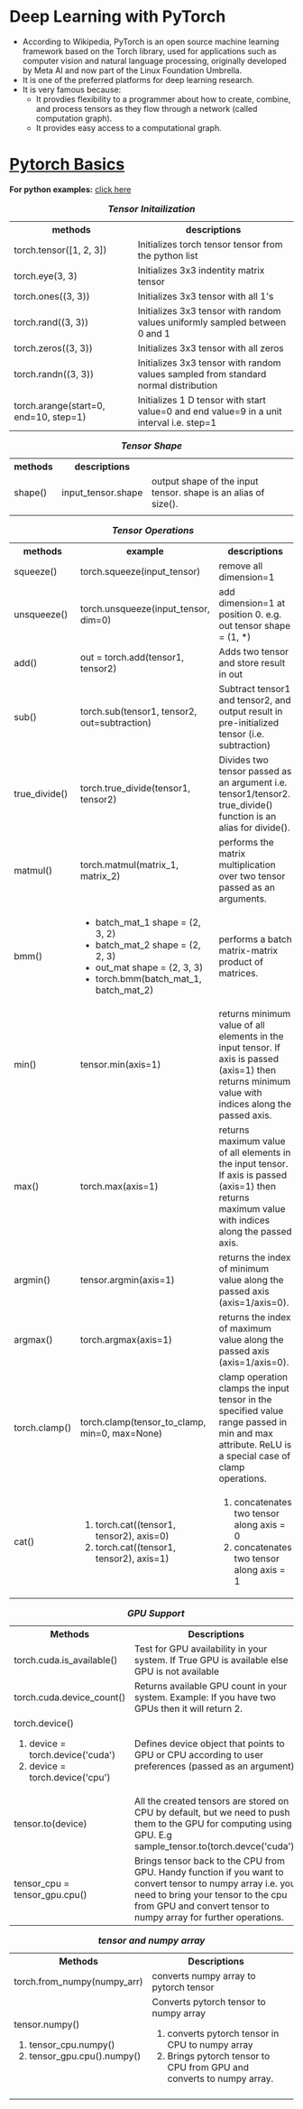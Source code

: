 # Deep Learning with PyTorch
- According to Wikipedia, PyTorch is an open source machine learning framework based on the Torch library, used for applications such as computer vision and natural language processing, originally developed by Meta AI and now part of the Linux Foundation Umbrella. 
- It is one of the preferred platforms for deep learning research. 
- It is very famous because:
    - It provdies flexibility to a programmer about how to create, combine, and process tensors as they flow through a network (called computation graph).
    - It provides easy access to a computational graph.

# [Pytorch Basics](https://github.com/thapaliya123/deep-learning-with-pytorch/tree/master/pytorch-basics)
**For python examples:** [click here](https://github.com/thapaliya123/deep-learning-with-pytorch/tree/master/pytorch-basics)
<table>
    <caption><b><i>Tensor Initailization</i></b></caption>
    <tr>
        <th>methods</th>
        <th>descriptions</th>
    </tr>
    <tr>
        <td>torch.tensor([1, 2, 3])</td>
        <td>Initializes torch tensor tensor from the python list</td>
    </tr>
    <tr>
        <td>torch.eye(3, 3)</td>
        <td>Initializes 3x3 indentity matrix tensor</td>
    </tr>
    <tr>
        <td>torch.ones((3, 3))</td>
        <td>Initializes 3x3 tensor with all 1's</td>
    </tr>
    <tr>
        <td>torch.rand((3, 3))</td>
        <td>Initializes 3x3 tensor with random values uniformly sampled between 0 and 1</td>
    </tr>
    <tr>
        <td>torch.zeros((3, 3))</td>
        <td>Initializes 3x3 tensor with all zeros</td>
    </tr>
    <tr>
        <td>torch.randn((3, 3))</td>
        <td>Initializes 3x3 tensor with random values sampled from standard normal distribution</td>
    </tr>
    <tr>
        <td>torch.arange(start=0, end=10, step=1)</td>
        <td>Initializes 1 D tensor with start value=0 and end value=9 in a unit interval i.e. step=1</td>
    </tr>
</table>

<table>
    <caption><b><i>Tensor Shape</i></b></caption>
    <tr>
        <th>methods</th>
        <examples></examples>
        <th>descriptions</th>
    </tr>
    <tr>
        <td>shape()</td>
        <td>input_tensor.shape</td>
        <td>output shape of the input tensor. shape is an alias of size().</td>
    </tr>
    <tr>
        <td></td>
        <td></td>
        <td></td>
    </tr>
</table>
<table>
    <caption><b><i>Tensor Operations</i></b></caption>
    <tr>
        <th>methods</th>
        <th>example</th>
        <th>descriptions</th>
    </tr>
    <tr>
        <td>squeeze()</td>
        <td>torch.squeeze(input_tensor)</td>
        <td>remove all dimension=1</td>
    </tr>
    <tr>
        <td>unsqueeze()</td>
        <td>torch.unsqueeze(input_tensor, dim=0)</td>
        <td>add dimension=1 at position 0. e.g. out tensor shape = (1, *)</td>
    </tr>
    <tr>
        <td>add()</td>
        <td>out = torch.add(tensor1, tensor2)</td>
        <td>Adds two tensor and store result in out</td>
    </tr>
    <tr>
        <td>sub()</td>
        <td>torch.sub(tensor1, tensor2, out=subtraction)</td>
        <td>Subtract tensor1 and tensor2, and output result in pre-initialized tensor (i.e. subtraction)</td>
    </tr>
    <tr>
        <td>true_divide()</td>
        <td>torch.true_divide(tensor1, tensor2)</td>
        <td>Divides two tensor passed as an argument i.e. tensor1/tensor2. true_divide() function is an alias for divide(). </td>
    </tr>
    <tr>
        <td>matmul()</td>
        <td>torch.matmul(matrix_1, matrix_2)</td>
        <td>performs the matrix multiplication over two tensor passed as an arguments.</td>
    </tr>
    <tr>
        <td>bmm()</td>
        <td>
            <ul>
                <li>batch_mat_1 shape = (2, 3, 2)</li>
                <li>batch_mat_2 shape = (2, 2, 3)</li>
                <li>out_mat shape = (2, 3, 3)</li>
                <li>torch.bmm(batch_mat_1, batch_mat_2)</li>
            </ul>
        </td>
        <td>performs a batch matrix-matrix product of matrices.</td>
    </tr>
    <tr>
        <td>min()</td>
        <td>tensor.min(axis=1)</td>
        <td>returns minimum value of all elements in the input tensor. If axis is passed (axis=1) then returns minimum value with indices along the passed axis.</td>
    </tr>
    <tr>
        <td>max()</td>
        <td>torch.max(axis=1)</td>
        <td>returns maximum value of all elements in the input tensor. If axis is passed (axis=1) then returns maximum value with indices along the passed axis.</td>
    </tr>
    <tr>
        <td>argmin()</td>
        <td>tensor.argmin(axis=1)</td>
        <td>returns the index of minimum value along the passed axis (axis=1/axis=0).</td>
    </tr>
    <tr>
        <td>argmax()</td>
        <td>torch.argmax(axis=1)</td>
        <td>returns the index of maximum value along the passed axis (axis=1/axis=0).</td>
    </tr>
    <tr>
        <td>torch.clamp()</td>
        <td>torch.clamp(tensor_to_clamp, min=0, max=None)</td>
        <td>clamp operation clamps the input tensor in the specified value range passed in min and max attribute. ReLU is a special case of clamp operations.</td>
    </tr>
    <tr>
        <td>cat()</td>
        <td>
            <ol>
                <li>torch.cat((tensor1, tensor2), axis=0)</li>
                <li>torch.cat((tensor1, tensor2), axis=1)</li>
            </ol>
        </td>
        <td>
            <ol>
                <li>concatenates two tensor along axis = 0</li>
                <li>concatenates two tensor along axis = 1</li>
            </ol>
        </td>
    </tr>
</table>

<table>
    <caption><b><i>GPU Support</i></b></caption>
    <tr>
        <th>Methods</th>
        <th>Descriptions</th>
    </tr>
    <tr>
        <td>torch.cuda.is_available()</td>
        <td>Test for GPU availability in your system. If True GPU is available else GPU is not available</td>
    </tr>
    <tr>
        <td>torch.cuda.device_count()</td>
        <td>Returns available GPU count in your system. Example: If you have two GPUs then it will return 2.</td>
    </tr>
    <tr>
        <td>
        torch.device()  
        <ol>
            <li>device = torch.device('cuda')</li>
            <li>device = torch.device('cpu')</li>
        </ol>
        </td>
        <td>Defines device object that points to GPU or CPU according to user preferences (passed as an argument).</td>
    </tr>
    <tr>
        <td>tensor.to(device)</td>
        <td>All the created tensors are stored on CPU by default, but we need to push them to the GPU for computing using GPU. E.g sample_tensor.to(torch.devce('cuda'))</td>
    </tr>
    <tr>
        <td>
            tensor_cpu = tensor_gpu.cpu()
        </td>
        <td>
            Brings tensor back to the CPU from GPU. Handy function if you want to convert tensor to numpy array i.e. you need to bring your tensor to the cpu from GPU and convert tensor to numpy array for further operations.
        </td>
    </tr>
</table>

<table>
    <caption><b><i>tensor and numpy array</i></b></caption>
    <tr>
        <th>Methods</th>
        <th>Descriptions</th>
    </tr>
    <tr>
        <td>torch.from_numpy(numpy_arr)</td>
        <td>converts numpy array to pytorch tensor</td>
    </tr>
    <tr>
        <td>
            tensor.numpy()
            <ol>
                <li>tensor_cpu.numpy()</li>
                <li>tensor_gpu.cpu().numpy()</li>
            </ol>
        </td>
        <td>
            Converts pytorch tensor to numpy array
            <ol>
                <li>converts pytorch tensor in CPU to numpy array</li>
                <li>Brings pytorch tensor to CPU from GPU and converts to numpy array.</li>
            </ol>
        </td>
    </tr>
    <tr>
        <td></td>
        <td></td>
        <td></td>
    </tr>
</table>